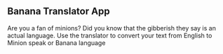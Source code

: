 <h2> Banana Translator App</h2>
<p>Are you a fan of minions? Did you know that the gibberish they say is an actual language. Use the translator to convert your text from English to Minion speak or Banana language</p>
